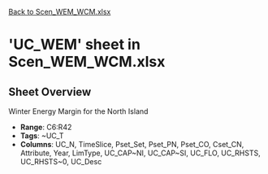 [Back to Scen_WEM_WCM.xlsx](README.md)

# 'UC_WEM' sheet in Scen_WEM_WCM.xlsx

## Sheet Overview

Winter Energy Margin for the North Island

- **Range**: C6:R42
- **Tags**: ~UC_T
- **Columns**: UC_N, TimeSlice, Pset_Set, Pset_PN, Pset_CO, Cset_CN, Attribute, Year, LimType, UC_CAP~NI, UC_CAP~SI, UC_FLO, UC_RHSTS, UC_RHSTS~0, UC_Desc

